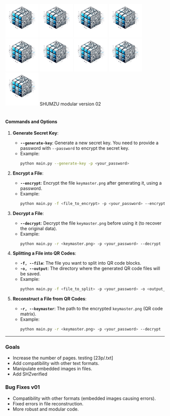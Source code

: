  ![SHUMZUlogo](/logo_SHUMZU.png) ![SHUMZUlogo](/logo_SHUMZU.png) ![SHUMZUlogo](/logo_SHUMZU.png)  ![SHUMZUlogo](/logo_SHUMZU.png)  ![SHUMZUlogo](/logo_SHUMZU.png)  ![SHUMZUlogo](/logo_SHUMZU.png)  ![SHUMZUlogo](/logo_SHUMZU.png)  ![SHUMZUlogo](/logo_SHUMZU.png)  ![SHUMZUlogo](/logo_SHUMZU.png)
SHUMZU modular  version 02
#

#### **Commands and Options**

1. **Generate Secret Key**:
   - **`--generate-key`**: Generate a new secret key. You need to provide a password with `--password` to encrypt the secret key.
   - Example:  
     ```bash
     python main.py --generate-key -p <your_password>
     ```

2. **Encrypt a File**:
   - **`--encrypt`**: Encrypt the file `keymaster.png` after generating it, using a password.
   - Example:
     ```bash
     python main.py -f <file_to_encrypt> -p <your_password> --encrypt
     ```

3. **Decrypt a File**:
   - **`--decrypt`**: Decrypt the file `keymaster.png` before using it (to recover the original data).
   - Example:
     ```bash
     python main.py -r <keymaster.png> -p <your_password> --decrypt
     ```

4. **Splitting a File into QR Codes**:
   - **`-f, --file`**: The file you want to split into QR code blocks.
   - **`-o, --output`**: The directory where the generated QR code files will be saved.
   - Example:
     ```bash
     python main.py -f <file_to_split> -p <your_password> -o <output_directory>
     ```

5. **Reconstruct a File from QR Codes**:
   - **`-r, --keymaster`**: The path to the encrypted `keymaster.png` (QR code matrix).
   - Example:
     ```bash
     python main.py -r <keymaster.png> -p <your_password> --decrypt
     ```
---

### Goals

- Increase the number of pages.  testing [23p/.txt]
- Add compatibility with other text formats.
- Manipulate embedded images in files.
- Add SHZverified

### Bug Fixes v01

- Compatibility with other formats (embedded images causing errors).
- Fixed errors in file reconstruction.
- More robust and modular code.

